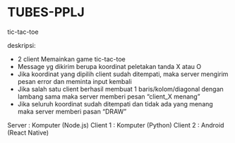 # TUBES-PPLJ
tic-tac-toe

deskripsi:
- 2 client Memainkan game tic-tac-toe 
- Message yg dikirim berupa koordinat peletakan tanda X atau O
- Jika koordinat yang dipilih client sudah ditempati, maka server mengirim pesan error dan meminta input kembali
- Jika salah satu client berhasil membuat 1 baris/kolom/diagonal  dengan lambang sama maka server memberi pesan “client_X menang”
- Jika seluruh koordinat sudah ditempati dan tidak ada yang menang maka server memberi pasan “DRAW”

Server : Komputer (Node.js)
Client 1 : Komputer (Python)
Client 2 : Android (React Native)
